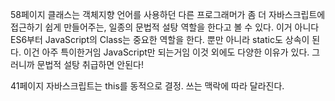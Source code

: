 58페이지
클래스는 객체지향 언어를 사용하던 다른 프로그래머가 좀 더 자바스크립트에 접근하기 쉽게 만들어주는, 일종의 문법적 설탕 역할을 한다고 볼 수 있다.
이거 아니다 ES6부터 JavaScript의 Class는 중요한 역할을 한다.
뿐만 아니라 static도 상속이 된다. 이건 아주 특이한거임 JavaScript만 되는거임
이것 외에도 다양한 이유가 있다. 그러니까 문법적 설탕 취급하면 안된다!

41페이지
자바스크립트는 this를 동적으로 결정. 쓰는 맥락에 따라 달라진다.
